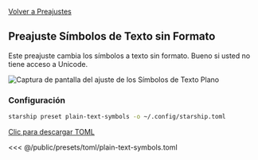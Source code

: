 [Volver a Preajustes](./#plain-text-symbols)

## Preajuste Símbolos de Texto sin Formato

Este preajuste cambia los símbolos a texto sin formato. Bueno si usted no tiene acceso a Unicode.

![Captura de pantalla del ajuste de los Símbolos de Texto Plano](/presets/img/plain-text-symbols.png)

### Configuración

```sh
starship preset plain-text-symbols -o ~/.config/starship.toml
```

[Clic para descargar TOML](/presets/toml/plain-text-symbols.toml)

<<< @/public/presets/toml/plain-text-symbols.toml
